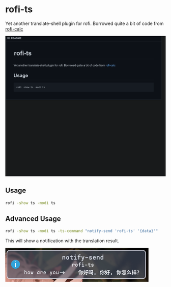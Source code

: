 # rofi-ts

Yet another translate-shell plugin for rofi. Borrowed quite a bit of code from [rofi-calc](https://github.com/svenstaro/rofi-calc)

![demo](img/demo.gif)


## Usage

```bash
rofi -show ts -modi ts
```

## Advanced Usage

```bash
rofi -show ts -modi ts -ts-command "notify-send 'rofi-ts' '{data}'"
```

This will show a notification with the translation result.

![demo-notify](img/demo-notify.png)

